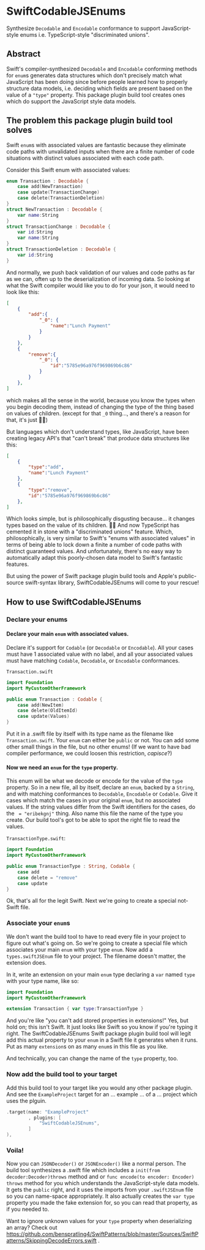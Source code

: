 # SwiftCodableJSEnums
Synthesize `Decodable` and `Encodable` conformance to support JavaScript-style enums i.e. TypeScript-style "discriminated unions".


## Abstract

Swift's compiler-synthesized `Decodable` and `Encodable` conforming methods for `enum`s generates data structures which don't precisely match what JavaScript has been doing since before people learned how to properly structure data models, i.e. deciding which fields are present based on the value of  a `"type"` property.  This package plugin build tool creates ones which do support the JavaScript style data models.


## The problem this package plugin build tool solves

Swift `enum`s with associated values are fantastic because they eliminate code paths with unvalidated inputs when there are a finite number of code situations with distinct values associated with each code path.

Consider this Swift enum with associated values:

```swift
enum Transaction : Decodable {
	case add(NewTransaction)
	case update(TransactionChange)
	case delete(TransactionDeletion)
}
struct NewTransaction : Decodable {
	var name:String
}
struct TransactionChange : Decodable {
	var id:String
	var name:String
}
struct TransactionDeletion : Decodable {
	var id:String
}

```

And normally, we push back validation of our values and code paths as far as we can, often up to the deserialization of incoming data.  So looking at what the Swift compiler would like you to do for your json, it would need to look like this:

```json
[
	{
		"add":{
			"_0": {
				"name":"Lunch Payment"
			}
		}
	},
	{
		"remove":{
			"_0": {
				"id":"5785e96a976f969869b6c86"
			}
		}
	},
]
``` 

which makes all the sense in the world, because you know the types when you begin decoding them, instead of changing the type of the thing based on values of children. (except for that `_0` thing..., and there's a reason for that, it's just 🤦‍♂️)


But languages which don't understand types, like JavaScript, have been creating legacy API's that "can't break" that produce data structures like this:

```json
[
	{
		"type":"add",
		"name":"Lunch Payment"
	},
	{
		"type":"remove",
		"id":"5785e96a976f969869b6c86"
	},
]
```

Which looks simple, but is philosophically disgusting because...  it changes types based on the value of its children.  🤦‍♂️
And now TypeScript has cemented it in stone with a "discriminated unions" feature.  Which, philosophically, is very similar to Swift's "enums with associated values" in terms of being able to lock down a finite a number of code paths with distinct guaranteed values.
And unfortunately, there's no easy way to automatically adapt this poorly-chosen data model to Swift's fantastic features.

But using the power of Swift package plugin build tools and Apple's public-source swift-syntax library, SwiftCodableJSEnums will come to your rescue!


## How to use SwiftCodableJSEnums

### Declare your enums

#### Declare your main `enum` with associated values.

Declare it's support for `Codable` (or `Decodable` or `Encodable`).  All your cases must have 1 associated value with no label, and all your associated values must have matching `Codable`, `Decodable`, or `Encodable`  conformances.

`Transaction.swift`
```swift
import Foundation
import MyCustomOtherFramework

public enum Transaction : Codable {
	case add(NewItem)
	case delete(OldItemId)
	case update(Values)
}
```

Put it in a .swift file by itself with its type name as the filename like `Transaction.swift`. Your `enum` can either be `public` or not.
You can add some other small things in the file, but no other enums!  (If we want to have bad compiler performance, we could loosen this restriction, _capisce_?)



#### Now we need an `enum` for the `type` property.

This enum will be what we decode or encode for the value of the `type` property.
So in a new file, all by itself, declare an `enum`, backed by a `String`, and with matching conformances to `Decodable`, `Encodable` or `Codable`.
Give it cases which match the cases in your original `enum`, but no associated values.
If the string values differ from the Swift identifiers for the cases, do the ` = "eribekgnj"` thing.
Also name this file the name of the type you create.  Our build tool's got to be able to spot the right file to read the values.

`TransactionType.swift`:
```swift
import Foundation
import MyCustomOtherFramework

public enum TransactionType : String, Codable {
	case add
	case delete = "remove"
	case update
}
```

Ok, that's all for the legit Swift.  Next we're going to create a special not-Swift file.


### Associate your `enum`s

We don't want the build tool to have to read every file in your project to figure out what's going on.  So we're going to create a special file which associates your main `enum` with your type `enum`.
Now add a `types.swiftJSEnum` file to your project.  The filename doesn't matter, the extension does.

In it, write an extension on your main `enum` type declaring a `var` named `type` with your type name, like so:

```swift
import Foundation
import MyCustomOtherFramework

extension Transaction { var type:TransactionType }
```

And you're like "you can't add stored properties in extensions!"  Yes, but hold on; this isn't Swift.  It just looks like Swift so you know if you're typing it right.  The SwiftCodableJSEnums Swift package plugin build tool will legit add this actual property to your `enum` in a Swift file it generates when it runs.
Put as many `extension`s on as many `enum`s in this file as you like.

And technically, you can change the name of the `type` property, too.


### Now add the build tool to your target

Add this build tool to your target like you would any other package plugin.  And see the `ExampleProject` target for an ...  example ... of a ... project which uses the plguin.

```swift
.target(name: "ExampleProject"
		, plugins: [
			"SwiftCodableJSEnums",
		]
),
```



### Voila!

Now you can `JSONDecoder()` or `JSONEncoder()` like a normal person.  The build tool synthesizes a .swift file which includes a `init(from decoder:Decoder)throws` method and or `func encode(to encoder: Encoder) throws` method for you which understands the JavaScript-style data models.  It gets the `public` right, and it uses the imports from your `.swiftJSEnum` file so you can name-space appropriately.  It also actually creates the `var type` property you made the fake extension for, so you can read that property, as if you needed to.

Want to ignore unknown values for your `type` property when deserializing an array?  Check out https://github.com/benspratling4/SwiftPatterns/blob/master/Sources/SwiftPatterns/SkippingDecodeErrors.swift .  
